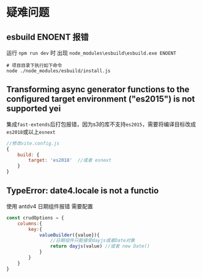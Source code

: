 # 疑难问题

## esbuild ENOENT 报错
运行 `npm run dev` 时 出现 `node_modules\esbuild\esbuild.exe ENOENT`
```shell
# 项目目录下执行如下命令
node ./node_modules/esbuild/install.js
```

## Transforming async generator functions to the configured target environment ("es2015") is not supported yei
集成`fast-extends`后打包报错，因为s3的库不支持`es2015`，需要将编译目标改成`es2018`或以上`esnext`

```js
//修改vite.config.js
{
    build: {
        target: 'es2018'  //或者 esnext
    }
}
```
##  TypeError: date4.locale is not a functio
使用 antdv4 日期组件报错
需要配置 
```js
const crudOptions = {
    columns:{
        key:{
            valueBuilder({value}){
                //日期组件只能接受dayjs或者Date对象
                return dayjs(value) //或者 new Date()
            }
        }
    }
}
```
